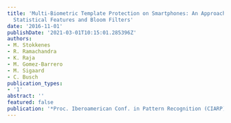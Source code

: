 ```yaml
---
title: 'Multi-Biometric Template Protection on Smartphones: An Approach based on Binarized
  Statistical Features and Bloom Filters'
date: '2016-11-01'
publishDate: '2021-03-01T10:15:01.285396Z'
authors:
- M. Stokkenes
- R. Ramachandra
- K. Raja
- M. Gomez-Barrero
- M. Sigaard
- C. Busch
publication_types:
- '1'
abstract: ''
featured: false
publication: '*Proc. Iberoamerican Conf. in Pattern Recognition (CIARP)*'
---
```


